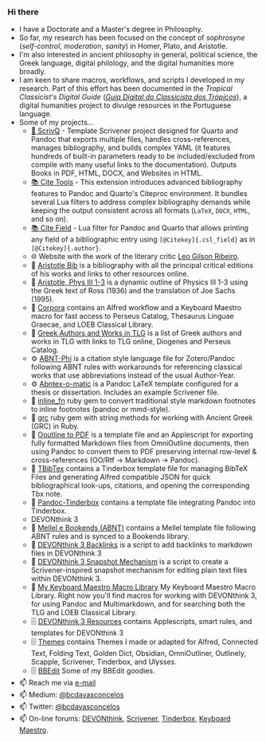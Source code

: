 ### Hi there 

- I have a Doctorate and a Master's degree in Philosophy. 
- So far, my research has been focused on the concept of *sophrosyne* (*self-control*, *moderation*, *sanity*) in Homer, Plato, and Aristotle.
- I'm also interested in ancient philosophy in general, political science, the Greek language, digital philology, and the digital humanities more broadly.
- I am keen to share macros, workflows, and scripts I developed in my research. Part of this effort has been documented in the *Tropical Classicist's Digital Guide* ([*Guia Digital do Classicista dos Trópicos*](https://gdct.blot.im)), a digital humanities project to divulge resources in the Portuguese language. 
- Some of my projects...
  - [🚀 ScrivQ](https://github.com/bcdavasconcelos/ScrivQ) - Template Scrivener project designed for Quarto and Pandoc that exports multiple files, handles cross-references, manages bibliography, and builds complex YAML (it features hundreds of built-in parameters ready to be included/excluded from compile with many useful links to the documentation). Outputs Books in PDF, HTML, DOCX, and Websites in HTML.
  - [📚 Cite Tools](https://bcdavasconcelos.github.io/citetools/) - This extension introduces advanced bibliography features to Pandoc and Quarto's Citeproc environment. It bundles several Lua filters to address complex bibliography demands while keeping the output consistent across all formats (`LaTeX`, `DOCX`, `HTML`, and so on).
  - [📚 Cite Field](https://github.com/bcdavasconcelos/cite-field) - Lua filter for Pandoc and Quarto that allows printing any field of a bibliographic entry using `[@Citekey]{.csl_field}` as in `[@Citekey]{.author}`.
  - 🌐 Website with the work of the literary critic [Leo Gilson Ribeiro](https://leogilsonribeiro.com.br).
  - 📖 [Aristotle Bib](https://github.com/bcdavasconcelos/Aristotle) is a bibliography with all the principal critical editions of his works and links to other resources online.
  - 📖 [Aristotle, Phys III 1-3](https://bcdavasconcelos.github.io/Aristoteles-Phys.III.1-3/) is a dynamic outline of Physics III 1-3 using the Greek text of Ross (1936) and the translation of Joe Sachs (1995).
  - 📖 [Corpora](https://github.com/bcdavasconcelos/Corpora) contains an Alfred workflow and a Keyboard Maestro macro for fast access to Perseus Catalog, Thesaurus Linguae Graecae, and LOEB Classical Library.
  - 📖 [Greek Authors and Works in TLG](https://github.com/bcdavasconcelos/Greek-Authors-and-Works-in-TLG) is a list of Greek authors and works in TLG with links to TLG online, Diogenes and Perseus Catalog.
  - ⚙️ [ABNT-Phi](https://github.com/bcdavasconcelos/ABNT-Phi) is a citation style language file for Zotero/Pandoc following ABNT rules with workarounds for referencing classical works that use abbreviations instead of the usual Author-Year.
  - ⚙️ [Abntex-o-matic](https://github.com/bcdavasconcelos/ABNTeX-o-matic) is a Pandoc LaTeX template configured for a thesis or dissertation. Includes an example Scrivener file.
  - 💎 [inline_fn](https://rubygems.org/gems/inline_fn) ruby gem to convert traditional style markdown footnotes to inline footnotes (pandoc or mmd-style). 
  - 💎 [grc](https://rubygems.org/gems/grc) ruby gem with string methods for working with Ancient Greek (GRC) in Ruby.
  - 📝 [Ooutline to PDF](https://github.com/bcdavasconcelos/Ooutline-to-PDF) is a template file and an Applescript for exporting fully formatted Markdown files from OmniOutline documents, then using Pandoc to convert them to PDF preserving internal row-level & cross-references (OO/Rtf → Markdown → Pandoc).
  - 📝 [TBibTex](https://github.com/bcdavasconcelos/TBibTeX) contains a Tinderbox template file for managing BibTeX Files and generating Alfred compatible JSON for quick bibliographical look-ups, citations, and opening the corresponding Tbx note.
  - 📝 [Pandoc-Tinderbox](https://github.com/bcdavasconcelos/Pandoc-Tinderbox) contains a template file integrating Pandoc into Tinderbox.
  - DEVONthink 3
  - 📝 [Mellel e Bookends (ABNT)](https://github.com/bcdavasconcelos/Mellel-Bookends-ABNT) contains a Mellel template file following ABNT rules and is synced to a Bookends library.
  - 🤖 [DEVONthink 3 Backlinks](https://github.com/bcdavasconcelos/DEVONthink-3-Backlinks) is a script to add backlinks to markdown files in DEVONthink 3
  - 🤖 [DEVONthink 3 Snapshot Mechanism](https://github.com/bcdavasconcelos/DEVONthink-3-Snapshot-Mechanism) is a script to create a Scrivener-inspired snapshot mechanism for editing plain text files within DEVONthink 3.
  - 🤖 [My Keyboard Maestro Macro Library](https://github.com/bcdavasconcelos/mykmmlibrary) My Keyboard Maestro Macro Library. Right now you'll find macros for working with DEVONthink 3, for using Pandoc and Multimarkdown, and for searching both the TLG and LOEB Classical Library.
  - 🗄️ [DEVONthink 3 Resources](https://github.com/bcdavasconcelos/DEVONthink-3) contains Applescripts, smart rules, and templates for DEVONthink 3
  - 🗄️ [Themes](https://github.com/bcdavasconcelos/Themes) contains Themes I made or adapted for Alfred, Connected Text, Folding Text, Golden Dict, Obsidian, OmniOutliner, Outlinely, Scapple, Scrivener, Tinderbox, and Ulysses.
  - 🗄️ [BBEdit](https://github.com/bcdavasconcelos/BBEdit) Some of my BBEdit goodies.
- 📫 Reach me via [e-mail](mailto:bernardovasconcelos@gmail.com)
- 📫 Medium: [@bcdavasconcelos](https://medium.com/@bcdavasconcelos)
- 📫 Twitter: [@bcdavasconcelos](https://twitter.com/bcdavasconcelos)
- 📫 On-line forums: [DEVONthink](https://discourse.devontechnologies.com/u/bernardo_v/summary), [Scrivener](https://forum.literatureandlatte.com/u/bernardo_vasconcelos/summary), [Tinderbox](https://forum.eastgate.com/u/bernard-0/summary), [Keyboard Maestro](https://forum.keyboardmaestro.com/u/b_vasconcelos/summary). 
    
    
<!-- 
https://github.com/bcdavasconcelos/TLG-Bibliography

[MPU](https://talk.macpowerusers.com/u/b_vasconcelos/summary)
[Omni](https://discourse.omnigroup.com/u/bernard-o/summary)
[Alfred](https://www.alfredforum.com/profile/16796-bernardo_v/)
[Bookends](https://www.sonnysoftware.com/phpBB3/memberlist.php?mode=viewprofile&u=12217&sid=c414e0ce29033b08e077d20151212b0b)
[Obsidian](https://forum.obsidian.md/u/bernardo_v/summary) 
-->

